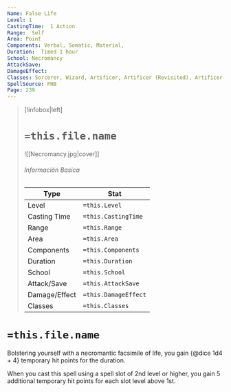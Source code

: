 ```yaml
---
Name: False Life
Level: 1
CastingTime:  1 Action 
Range:  Self
Area: Point
Components: Verbal, Somatic, Material, 
Duration:  Timed 1 hour
School: Necromancy
AttackSave: 
DamageEffect: 
Classes: Sorcerer, Wizard, Artificer, Artificer (Revisited), Artificer, 
SpellSource: PHB
Page: 239
---
```


>[!infobox|left]
># `=this.file.name`
>![[Necromancy.jpg|cover]]
> ###### Información Basica
> Type |  Stat |
> ---|---|
> Level | `=this.Level` |
> Casting Time | `=this.CastingTime` |
> Range | `=this.Range` |
> Area | `=this.Area` |
> Components | `=this.Components` |
> Duration | `=this.Duration` |
> School | `=this.School` |
> Attack/Save | `=this.AttackSave` |
> Damage/Effect | `=this.DamageEffect` |
> Classes | `=this.Classes` |

# `=this.file.name`
Bolstering yourself with a necromantic facsimile of life, you gain {@dice 1d4 + 4} temporary hit points for the duration.



 


When you cast this spell using a spell slot of 2nd level or higher, you gain 5 additional temporary hit points for each slot level above 1st. 